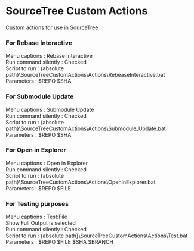 # SourceTree Custom Actions
Custom actions for use in SourceTree


### For Rebase Interactive
Menu captions : Rebase Interactive<br>
Run command silently : Checked<br>
Script to run : {absolute path}\SourceTreeCustomActions\Actions\RebeaseInteractive.bat<br>
Parameters : $REPO $SHA


### For Submodule Update
Menu captions : Submodule Update<br>
Run command silently : Checked<br>
Script to run : {absolute path}\SourceTreeCustomActions\Actions\Submodule_Update.bat<br>
Parameters : $REPO $SHA


### For Open in Explorer
Menu captions : Open in Explorer<br>
Run command silently : Checked<br>
Script to run : {absolute path}\SourceTreeCustomActions\Actions\OpenInExplorer.bat<br>
Parameters : $REPO $FILE<br>

### For Testing purposes
Menu captions : Test:File<br>
Show Full Output is selected<br>
Run command silently : Checked<br>
Script to run : {absolute path}\SourceTreeCustomActions\Actions\Test.bat<br>
Parameters : $REPO $FILE $SHA $BRANCH




